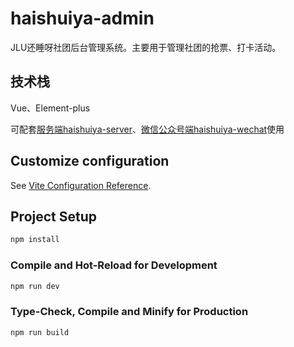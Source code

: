 # haishuiya-admin

JLU还睡呀社团后台管理系统。主要用于管理社团的抢票、打卡活动。

## 技术栈

Vue、Element-plus

可配套[服务端haishuiya-server](https://github.com/OceanPresentChao/haishuiya-server)、[微信公众号端haishuiya-wechat](https://github.com/OceanPresentChao/haishuiya-wechat)使用

## Customize configuration

See [Vite Configuration Reference](https://vitejs.dev/config/).

## Project Setup

```sh
npm install
```

### Compile and Hot-Reload for Development

```sh
npm run dev
```

### Type-Check, Compile and Minify for Production

```sh
npm run build
```
